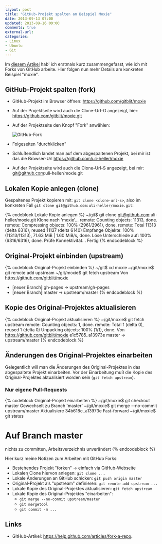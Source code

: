 ```yaml
---
layout: post
title: "GitHub-Projekt spalten am Beispiel Moxie"
date: 2013-09-13 07:00
updated: 2013-09-16 09:00
comments: true
external-url: 
categories: 
- Linux
- Ubuntu
- Git
---
```


Im [diesem Artikel](/blog/2013/07/21/git-fork) hab' ich erstmals kurz zusammengefasst,
wie ich mit Forks von GitHub arbeite. Hier folgen nun mehr Details am konkreten Beispiel
"moxie".

<!-- more -->

## GitHub-Projekt spalten (fork)

* GitHub-Projekt im Browser öffnen: <https://github.com/gitblit/moxie>
* Auf der Projektseite wird auch die Clone-Url-O angezeigt, hier: https://github.com/gitblit/moxie.git
* Auf der Projektseite den Knopf "Fork" anwählen:

  ![GitHub-Fork](/images/git/github-fork.png)

* Folgeseiten "durchklicken"
* Schlußendlich landet man auf dem abgespaltenen Projekt, bei mir ist das die Browser-Url
  <https://github.com/uli-heller/moxie>
* Auf der Projektseite wird auch die Clone-Url-S angezeigt, bei mir: git@github.com:uli-heller/moxie.git

## Lokalen Kopie anlegen (clone)

Gespaltenes Projekt kopieren mit: `git clone <clone-url-s>`, also 
im konkreten Fall `git clone git@github.com:uli-heller/moxie.git`:

{% codeblock Lokale Kopie anlegen %}
~/git$ git clone git@github.com:uli-heller/moxie.git
Klone nach 'moxie'...
remote: Counting objects: 11313, done.
remote: Compressing objects: 100% (2961/2961), done.
remote: Total 11313 (delta 6316), reused 11137 (delta 6140)
Empfange Objekte: 100% (11313/11313), 71.63 MiB | 1.60 MiB/s, done.
Löse Unterschiede auf: 100% (6316/6316), done.
Prüfe Konnektivität... Fertig
{% endcodeblock %}

## Original-Projekt einbinden (upstream)

{% codeblock Original-Projekt einbinden %}
~/git$ cd moxie
~/git/moxie$ git remote add upstream 
~/git/moxie$ git fetch upstream
Von https://github.com/gitblit/moxie
 * [neuer Branch]    gh-pages   -> upstream/gh-pages
 * [neuer Branch]    master     -> upstream/master
{% endcodeblock %}

## Kopie des Original-Projektes aktualisieren

{% codeblock Original-Projekt aktualisieren %}
~/git/moxie$ git fetch upstream 
remote: Counting objects: 1, done.
remote: Total 1 (delta 0), reused 1 (delta 0)
Unpacking objects: 100% (1/1), done.
Von https://github.com/gitblit/moxie
   e1c5785..a13973e  master     -> upstream/master
{% endcodeblock %}

## Änderungen des Original-Projektes einarbeiten

Gelegentlich will man die Änderungen des Original-Projektes
in das abgespaltete Projekt einarbeiten. Vor der Einarbeitung
muß die Kopie des Original-Projektes aktualisiert worden sein
(`git fetch upstream`).

### Nur eigene Pull-Requests

{% codeblock Original-Projekt einarbeiten %}
~/git/moxie$ git checkout master
Gewechselt zu Branch 'master'
~/git/moxie$ git merge --no-commit upstream/master
Aktualisiere 34b618c..a13973e
Fast-forward
~/git/moxie$ git status
# Auf Branch master
nichts zu committen, Arbeitsverzeichnis unverändert
{% endcodeblock %}


Hier kurz meine Notizen zum Arbeiten mit GitHub Forks:

* Bestehendes Projekt "forken" -> einfach via GitHub-Webseite
* Lokalen Clone hiervon anlegen: `git clone ...`
* Lokale Änderungen an GitHub schicken:
  `git push origin master`
* Original-Projekt als "upstream" definieren:
  `git remote add upstream ...`
* Lokale Kopie des Original-Projektes aktualisieren:
  `git fetch upstream`
* Lokale Kopie des Original-Projektes "einarbeiten":
    * `git merge --no-commit upstream/master`
    * `git mergetool`
    * `git commit -m ...`

## Links

* GitHub-Artikel: <https://help.github.com/articles/fork-a-repo>.
